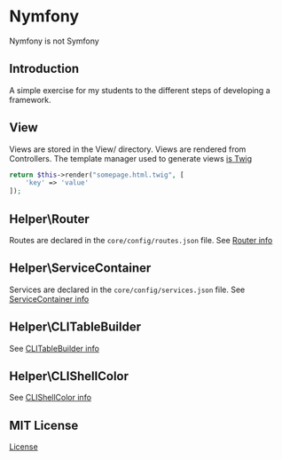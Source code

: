 # Nymfony

Nymfony is not Symfony

## Introduction

A simple exercise for my students to the different steps of developing a framework.

## View

Views are stored in the View/ directory.
Views are rendered from Controllers.
The template manager used to generate views [is Twig](http://twig.sensiolabs.org/)
 
``` php
return $this->render("somepage.html.twig", [
    'key' => 'value'
]);
```

## Helper\Router

Routes are declared in the `core/config/routes.json` file. See [Router info](./Helper/ROUTER.md)

## Helper\ServiceContainer

Services are declared in the `core/config/services.json` file. See [ServiceContainer info](./Helper/SERVICECONTAINER.md)

## Helper\CLITableBuilder

See [CLITableBuilder info](./Helper/CLITABLEBUILDER.md)

## Helper\CLIShellColor

See [CLIShellColor info](./Helper/CLISHELLCOLOR.md)

## MIT License

[License](./LICENSE)
